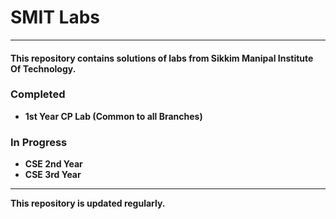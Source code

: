 # SMIT Labs
---
#### This repository contains solutions of labs from Sikkim Manipal Institute Of Technology.

### Completed
- **1st Year CP Lab (Common to all Branches)**


### In Progress
 - **CSE 2nd Year**
 - **CSE 3rd Year**
 ---
 
**This  repository is updated regularly.**


  


